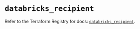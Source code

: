 # `databricks_recipient`

Refer to the Terraform Registry for docs: [`databricks_recipient`](https://registry.terraform.io/providers/databricks/databricks/1.49.1/docs/resources/recipient).
